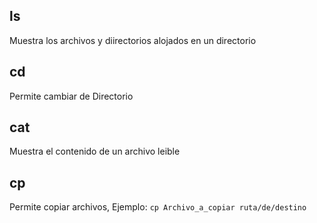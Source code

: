 ## ls

Muestra los archivos y diirectorios alojados en un directorio

## cd

Permite cambiar de Directorio

## cat

Muestra el contenido de un archivo leible

## cp

Permite copiar archivos, Ejemplo:
`cp Archivo_a_copiar ruta/de/destino` 
